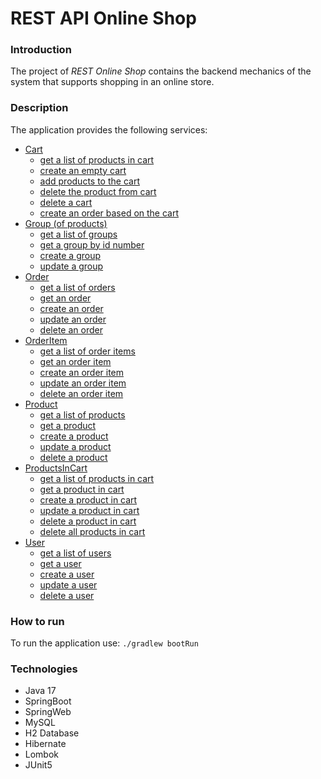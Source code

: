 # REST API Online Shop

### Introduction

The project of *REST Online Shop* contains the backend mechanics of the system that supports shopping in an online store.

### Description
The application provides the following services:
* [Cart](https://docs.gradle.org)
  - [get a list of products in cart](https://docs.gradle.org)
  - [create an empty cart](https://docs.gradle.org)
  - [add products to the cart](https://docs.gradle.org)
  - [delete the product from cart](https://docs.gradle.org)
  - [delete a cart](https://docs.gradle.org)
  - [create an order based on the cart](https://docs.gradle.org)
* [Group (of products)](https://docs.spring.io/spring-boot/docs/2.7.9/gradle-plugin/reference/html/)
  - [get a list of groups](https://docs.gradle.org)
  - [get a group by id number](https://docs.gradle.org)
  - [create a group](https://docs.gradle.org)
  - [update a group](https://docs.gradle.org)
* [Order](https://docs.spring.io/spring-boot/docs/2.7.9/gradle-plugin/reference/html/#build-image)
  - [get a list of orders](https://docs.gradle.org)
  - [get an order](https://docs.gradle.org)
  - [create an order](https://docs.gradle.org)
  - [update an order](https://docs.gradle.org)
  - [delete an order](https://docs.gradle.org)
* [OrderItem](https://docs.spring.io/spring-boot/docs/2.7.9/reference/htmlsingle/#web)
  - [get a list of order items](https://docs.gradle.org)
  - [get an order item](https://docs.gradle.org)
  - [create an order item](https://docs.gradle.org)
  - [update an order item](https://docs.gradle.org)
  - [delete an order item](https://docs.gradle.org)
* [Product](https://docs.spring.io/spring-boot/docs/2.7.9/reference/htmlsingle/#web)
  - [get a list of products](https://docs.gradle.org)
  - [get a product](https://docs.gradle.org)
  - [create a product](https://docs.gradle.org)
  - [update a product](https://docs.gradle.org)
  - [delete a product](https://docs.gradle.org)
* [ProductsInCart](https://docs.spring.io/spring-boot/docs/2.7.9/reference/htmlsingle/#web)
  - [get a list of products in cart](https://docs.gradle.org)
  - [get a product in cart](https://docs.gradle.org)
  - [create a product in cart](https://docs.gradle.org)
  - [update a product in cart](https://docs.gradle.org)
  - [delete a product in cart](https://docs.gradle.org)
  - [delete all products in cart](https://docs.gradle.org)
* [User](https://docs.spring.io/spring-boot/docs/2.7.9/reference/htmlsingle/#web)
  - [get a list of users](https://docs.gradle.org)
  - [get a user](https://docs.gradle.org)
  - [create a user](https://docs.gradle.org)
  - [update a user](https://docs.gradle.org)
  - [delete a user](https://docs.gradle.org)

### How to run
To run the application use: `./gradlew bootRun`

### Technologies

* Java 17
* SpringBoot
* SpringWeb
* MySQL
* H2 Database
* Hibernate
* Lombok
* JUnit5

